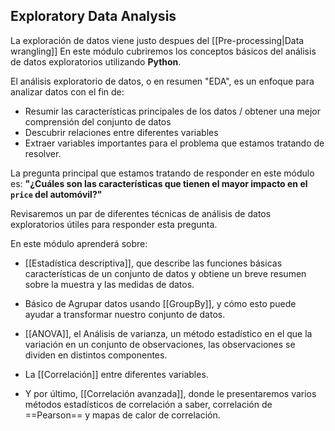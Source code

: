 ## Exploratory Data Analysis
La exploración de datos viene justo despues del [[Pre-processing|Data wrangling]]
En este módulo cubriremos los conceptos básicos del análisis de datos exploratorios utilizando **Python**.

El análisis exploratorio de datos, o en resumen "EDA", es un enfoque para analizar datos con el fin de:
- Resumir las características principales de los datos / obtener una mejor comprensión del conjunto de datos
- Descubrir relaciones entre diferentes variables
- Extraer variables importantes para el problema que estamos tratando de resolver.

La pregunta principal que estamos tratando de responder en este módulo es:
__"¿Cuáles son las características que tienen el mayor impacto en el `price` del automóvil?"__

Revisaremos un par de diferentes técnicas de análisis de datos exploratorios útiles para responder esta pregunta.

En este módulo aprenderá sobre:
- [[Estadística descriptiva]], que describe las funciones básicas características de un conjunto de datos y obtiene un breve resumen sobre la muestra y las medidas de datos.

- Básico de Agrupar datos usando [[GroupBy]], y cómo esto puede ayudar a transformar nuestro conjunto de datos.
- [[ANOVA]], el Análisis de varianza, un método estadístico en el que la variación en un conjunto de observaciones, las observaciones se dividen en distintos componentes.
- La [[Correlación]] entre diferentes variables.
- Y por último, [[Correlación avanzada]], donde le presentaremos varios métodos estadísticos de correlación a saber, correlación de ==Pearson== y mapas de calor de correlación.
